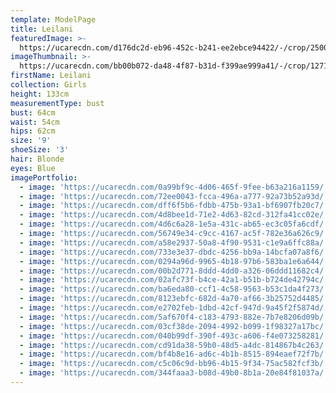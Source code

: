 ```yaml
---
template: ModelPage
title: Leilani
featuredImage: >-
  https://ucarecdn.com/d176dc2d-eb96-452c-b241-ee2ebce94422/-/crop/2500x1147/0,243/-/preview/
imageThumbnail: >-
  https://ucarecdn.com/bb00b072-da48-4f87-b31d-f399ae999a41/-/crop/1271x1996/232,0/-/preview/
firstName: Leilani
collection: Girls
height: 133cm
measurementType: bust
bust: 64cm
waist: 54cm
hips: 62cm
size: '9'
shoeSize: '3'
hair: Blonde
eyes: Blue
imagePortfolio:
  - image: 'https://ucarecdn.com/0a99bf9c-4d06-465f-9fee-b63a216a1159/'
  - image: 'https://ucarecdn.com/72ee0043-fcca-496a-a777-92a73b52a93d/'
  - image: 'https://ucarecdn.com/dff6f5b6-fdbb-475b-93a1-bf6907fb20c7/'
  - image: 'https://ucarecdn.com/4d8bee1d-71e2-4d63-82cd-312fa41cc02e/'
  - image: 'https://ucarecdn.com/4d6c6a28-1e5a-431c-ab65-ec3c05fa6cdf/'
  - image: 'https://ucarecdn.com/56749e34-c9cc-4167-ac5f-782e36a626c9/'
  - image: 'https://ucarecdn.com/a58e2937-50a8-4f90-9531-c1e9a6ffc88a/'
  - image: 'https://ucarecdn.com/733e3e37-dbdc-4256-bb9a-14bcfa07a8f6/'
  - image: 'https://ucarecdn.com/0294a96d-9965-4b18-97b6-583ba1e6a644/'
  - image: 'https://ucarecdn.com/00b2d771-8ddd-4dd0-a326-06ddd11682c4/'
  - image: 'https://ucarecdn.com/02afc73f-b4ce-42a1-b51b-b724de42794c/'
  - image: 'https://ucarecdn.com/ba6eda80-ccf1-4c58-9563-b53c1da4f273/'
  - image: 'https://ucarecdn.com/8123ebfc-682d-4a70-af66-3b25752d4485/'
  - image: 'https://ucarecdn.com/e2702feb-1dbd-42cf-947d-9a45f2f5874d/'
  - image: 'https://ucarecdn.com/5af670f4-c183-4793-882e-7b7e8206d09b/'
  - image: 'https://ucarecdn.com/03cf38de-2094-4992-b099-1f98327a17bc/'
  - image: 'https://ucarecdn.com/040b99df-390f-493c-a606-f4e073258281/'
  - image: 'https://ucarecdn.com/cd91da38-59b0-48d5-a4dc-814867b4c263/'
  - image: 'https://ucarecdn.com/bf4b8e16-ad6c-4b1b-8515-894eaef72f7b/'
  - image: 'https://ucarecdn.com/c5c06c9d-bb96-4b15-9f34-75ac582fcf3b/'
  - image: 'https://ucarecdn.com/344faaa3-b08d-49b0-8b1a-20e84f81037a/'
---
```


